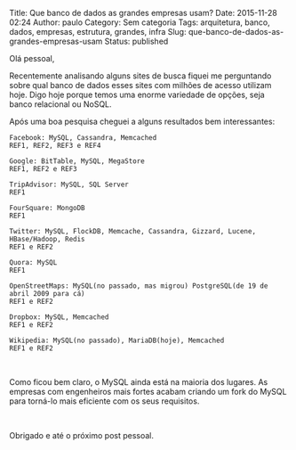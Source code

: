 Title: Que banco de dados as grandes empresas usam?
Date: 2015-11-28 02:24
Author: paulo
Category: Sem categoria
Tags: arquitetura, banco, dados, empresas, estrutura, grandes, infra
Slug: que-banco-de-dados-as-grandes-empresas-usam
Status: published

Olá pessoal,

Recentemente analisando alguns sites de busca fiquei me perguntando sobre qual banco de dados esses sites com milhões de acesso utilizam hoje. Digo hoje porque temos uma enorme variedade de opções, seja banco relacional ou NoSQL.

Após uma boa pesquisa cheguei a alguns resultados bem interessantes:

    Facebook: MySQL, Cassandra, Memcached
    REF1, REF2, REF3 e REF4

    Google: BitTable, MySQL, MegaStore
    REF1, REF2 e REF3

    TripAdvisor: MySQL, SQL Server
    REF1

    FourSquare: MongoDB
    REF1

    Twitter: MySQL, FlockDB, Memcache, Cassandra, Gizzard, Lucene, HBase/Hadoop, Redis
    REF1 e REF2

    Quora: MySQL
    REF1

    OpenStreetMaps: MySQL(no passado, mas migrou) PostgreSQL(de 19 de abril 2009 para cá)
    REF1 e REF2

    Dropbox: MySQL, Memcached
    REF1 e REF2

    Wikipedia: MySQL(no passado), MariaDB(hoje), Memcached
    REF1 e REF2

 

Como ficou bem claro, o MySQL ainda está na maioria dos lugares. As empresas com engenheiros mais fortes acabam criando um fork do MySQL para torná-lo mais eficiente com os seus requisitos.

 

Obrigado e até o próximo post pessoal.
